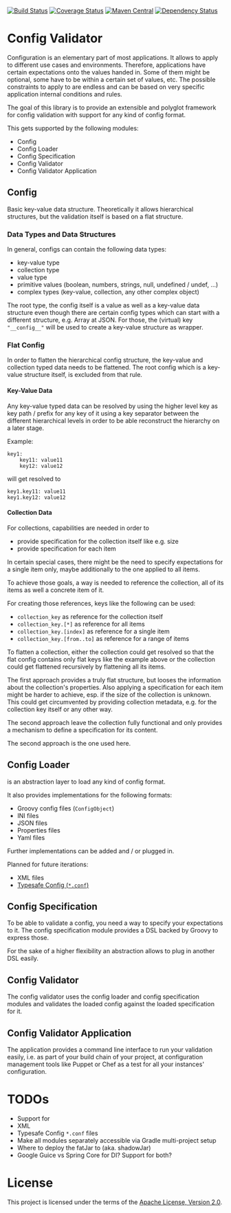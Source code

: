 [![Build Status](https://travis-ci.org/pjungermann/config-validator.svg?branch=master)](https://travis-ci.org/pjungermann/config-validator)
[![Coverage Status](https://codecov.io/github/pjungermann/config-validator/coverage.svg?branch=master)](https://codecov.io/github/pjungermann/config-validator?branch=master)
[![Maven Central](https://maven-badges.herokuapp.com/maven-central/com.github.pjungermann.config/config-validator/badge.svg)](https://maven-badges.herokuapp.com/maven-central/com.github.pjungermann.config/config-validator)
[![Dependency Status](https://www.versioneye.com/user/projects/56583c14ff016c003a001ad3/badge.svg)](https://www.versioneye.com/user/projects/56583c14ff016c003a001ad3)

# Config Validator
Configuration is an elementary part of most applications. 
It allows to apply to different use cases and environments. 
Therefore, applications have certain expectations onto the 
values handed in. Some of them might be optional, some have
to be within a certain set of values, etc. The possible 
constraints to apply to are endless and can be based on very 
specific application internal conditions and rules.

The goal of this library is to provide an extensible and polyglot framework
for config validation with support for any kind of config format.

This gets supported by the following modules:

* Config
* Config Loader
* Config Specification
* Config Validator
* Config Validator Application

## Config
Basic key-value data structure.
Theoretically it allows hierarchical structures, 
but the validation itself is based on a flat structure.

### Data Types and Data Structures
In general, configs can contain the following data types:

* key-value type
* collection type
* value type
 * primitive values (boolean, numbers, strings, null, undefined / undef, ...)
 * complex types (key-value, collection, any other complex object)

The root type, the config itself is a value as well as a key-value data structure 
even though there are certain config types which can start with a different structure, 
e.g. Array at JSON. For those, the (virtual) key ``"__config__"`` will be used to create a 
key-value structure as wrapper.

### Flat Config
In order to flatten the hierarchical config structure, the key-value and collection typed
data needs to be flattened. The root config which is a key-value structure itself, is excluded
from that rule.

#### Key-Value Data
Any key-value typed data can be resolved by using the higher level key as key path / prefix
for any key of it using a key separator between the different hierarchical levels in order
to be able reconstruct the hierarchy on a later stage.

Example:

    key1:
        key11: value11
        key12: value12

will get resolved to

    key1.key11: value11
    key1.key12: value12

#### Collection Data
For collections, capabilities are needed in order to

* provide specification for the collection itself like e.g. size
* provide specification for each item

In certain special cases, there might be the need to specify expectations
for a single item only, maybe additionally to the one applied to all items.

To achieve those goals, a way is needed to reference the collection, all of its
items as well a concrete item of it.

For creating those references, keys like the following can be used:

* ``collection_key`` as reference for the collection itself
* ``collection_key.[*]`` as reference for all items
* ``collection_key.[index]`` as reference for a single item
* ``collection_key.[from..to]`` as reference for a range of items

To flatten a collection, either the collection could get resolved so that the 
flat config contains only flat keys like the example above or the collection 
could get flattened recursively by flattening all its items.

The first approach provides a truly flat structure, but looses the information 
about the collection's properties. Also applying a specification for each item 
might be harder to achieve, esp. if the size of the collection is unknown. This 
could get circumvented by providing collection metadata, e.g. for the collection 
key itself or any other way.

The second approach leave the collection fully functional and only provides
a mechanism to define a specification for its content.

The second approach is the one used here.

## Config Loader
is an abstraction layer to load any kind of config format.

It also provides implementations for the following formats:

* Groovy config files (``ConfigObject``)
* INI files
* JSON files
* Properties files
* Yaml files

Further implementations can be added and / or plugged in.

Planned for future iterations:

* XML files
* [Typesafe Config (``*.conf``)](https://github.com/typesafehub/config)

## Config Specification
To be able to validate a config, you need a way to specify your expectations to it.
The config specification module provides a DSL backed by Groovy to express those.

For the sake of a higher flexibility an abstraction allows to plug in another DSL easily.

## Config Validator
The config validator uses the config loader and config specification modules
and validates the loaded config against the loaded specification for it.

## Config Validator Application
The application provides a command line interface to run your validation easily,
i.e. as part of your build chain of your project, at configuration management 
tools like Puppet or Chef as a test for all your instances' configuration.

# TODOs
* Support for
 * XML
 * Typesafe Config ``*.conf`` files
* Make all modules separately accessible via Gradle multi-project setup
* Where to deploy the fatJar to (aka. shadowJar)
* Google Guice vs Spring Core for DI? Support for both?

# License
This project is licensed under the terms of the 
[Apache License, Version 2.0](http://www.apache.org/licenses/LICENSE-2.0.html).
